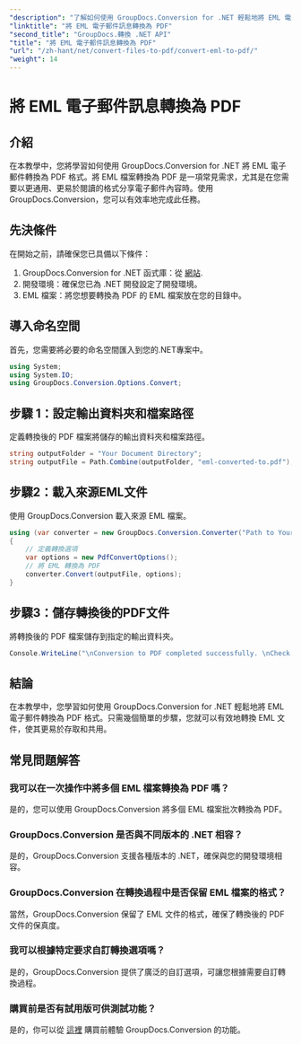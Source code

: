```yaml
---
"description": "了解如何使用 GroupDocs.Conversion for .NET 輕鬆地將 EML 電子郵件訊息轉換為 PDF。"
"linktitle": "將 EML 電子郵件訊息轉換為 PDF"
"second_title": "GroupDocs.轉換 .NET API"
"title": "將 EML 電子郵件訊息轉換為 PDF"
"url": "/zh-hant/net/convert-files-to-pdf/convert-eml-to-pdf/"
"weight": 14
---
```


# 將 EML 電子郵件訊息轉換為 PDF

## 介紹
在本教學中，您將學習如何使用 GroupDocs.Conversion for .NET 將 EML 電子郵件轉換為 PDF 格式。將 EML 檔案轉換為 PDF 是一項常見需求，尤其是在您需要以更通用、更易於閱讀的格式分享電子郵件內容時。使用 GroupDocs.Conversion，您可以有效率地完成此任務。
## 先決條件
在開始之前，請確保您已具備以下條件：
1. GroupDocs.Conversion for .NET 函式庫：從 [網站](https://releases。groupdocs.com/conversion/net/).
2. 開發環境：確保您已為 .NET 開發設定了開發環境。
3. EML 檔案：將您想要轉換為 PDF 的 EML 檔案放在您的目錄中。

## 導入命名空間
首先，您需要將必要的命名空間匯入到您的.NET專案中。 
```csharp
using System;
using System.IO;
using GroupDocs.Conversion.Options.Convert;
```
## 步驟 1：設定輸出資料夾和檔案路徑
定義轉換後的 PDF 檔案將儲存的輸出資料夾和檔案路徑。
```csharp
string outputFolder = "Your Document Directory";
string outputFile = Path.Combine(outputFolder, "eml-converted-to.pdf");
```
## 步驟2：載入來源EML文件
使用 GroupDocs.Conversion 載入來源 EML 檔案。
```csharp
using (var converter = new GroupDocs.Conversion.Converter("Path to Your EML File"))
{
    // 定義轉換選項
    var options = new PdfConvertOptions();
    // 將 EML 轉換為 PDF
    converter.Convert(outputFile, options);
}
```
## 步驟3：儲存轉換後的PDF文件
將轉換後的 PDF 檔案儲存到指定的輸出資料夾。
```csharp
Console.WriteLine("\nConversion to PDF completed successfully. \nCheck output in {0}", outputFolder);
```

## 結論
在本教學中，您學習如何使用 GroupDocs.Conversion for .NET 輕鬆地將 EML 電子郵件轉換為 PDF 格式。只需幾個簡單的步驟，您就可以有效地轉換 EML 文件，使其更易於存取和共用。
## 常見問題解答
### 我可以在一次操作中將多個 EML 檔案轉換為 PDF 嗎？
是的，您可以使用 GroupDocs.Conversion 將多個 EML 檔案批次轉換為 PDF。
### GroupDocs.Conversion 是否與不同版本的 .NET 相容？
是的，GroupDocs.Conversion 支援各種版本的 .NET，確保與您的開發環境相容。
### GroupDocs.Conversion 在轉換過程中是否保留 EML 檔案的格式？
當然，GroupDocs.Conversion 保留了 EML 文件的格式，確保了轉換後的 PDF 文件的保真度。
### 我可以根據特定要求自訂轉換選項嗎？
是的，GroupDocs.Conversion 提供了廣泛的自訂選項，可讓您根據需要自訂轉換過程。
### 購買前是否有試用版可供測試功能？
是的，你可以從 [這裡](https://releases.groupdocs.com/) 購買前體驗 GroupDocs.Conversion 的功能。